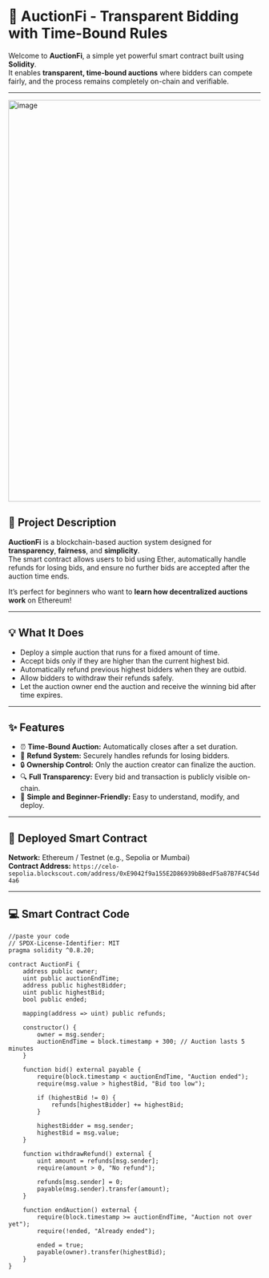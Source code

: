 # 🚀 AuctionFi - Transparent Bidding with Time-Bound Rules

Welcome to **AuctionFi**, a simple yet powerful smart contract built using **Solidity**.  
It enables **transparent, time-bound auctions** where bidders can compete fairly, and the process remains completely on-chain and verifiable.

---
<img width="1574" height="801" alt="image" src="https://github.com/user-attachments/assets/22152030-a674-49a0-b470-97ef8e99d490" />

## 🧠 Project Description

**AuctionFi** is a blockchain-based auction system designed for **transparency**, **fairness**, and **simplicity**.  
The smart contract allows users to bid using Ether, automatically handle refunds for losing bids, and ensure no further bids are accepted after the auction time ends.

It’s perfect for beginners who want to **learn how decentralized auctions work** on Ethereum!

---

## 💡 What It Does

- Deploy a simple auction that runs for a fixed amount of time.  
- Accept bids only if they are higher than the current highest bid.  
- Automatically refund previous highest bidders when they are outbid.  
- Allow bidders to withdraw their refunds safely.  
- Let the auction owner end the auction and receive the winning bid after time expires.  

---

## ✨ Features

- ⏰ **Time-Bound Auction:** Automatically closes after a set duration.  
- 💸 **Refund System:** Securely handles refunds for losing bidders.  
- 🔒 **Ownership Control:** Only the auction creator can finalize the auction.  
- 🔍 **Full Transparency:** Every bid and transaction is publicly visible on-chain.  
- 🧱 **Simple and Beginner-Friendly:** Easy to understand, modify, and deploy.  

---

## 🔗 Deployed Smart Contract

**Network:** Ethereum / Testnet (e.g., Sepolia or Mumbai)  
**Contract Address:** `https://celo-sepolia.blockscout.com/address/0xE9042f9a155E2D86939bB8edF5a87B7F4C54d4a6`

---

## 💻 Smart Contract Code

```solidity
//paste your code
// SPDX-License-Identifier: MIT
pragma solidity ^0.8.20;

contract AuctionFi {
    address public owner;
    uint public auctionEndTime;
    address public highestBidder;
    uint public highestBid;
    bool public ended;

    mapping(address => uint) public refunds;

    constructor() {
        owner = msg.sender;
        auctionEndTime = block.timestamp + 300; // Auction lasts 5 minutes
    }

    function bid() external payable {
        require(block.timestamp < auctionEndTime, "Auction ended");
        require(msg.value > highestBid, "Bid too low");

        if (highestBid != 0) {
            refunds[highestBidder] += highestBid;
        }

        highestBidder = msg.sender;
        highestBid = msg.value;
    }

    function withdrawRefund() external {
        uint amount = refunds[msg.sender];
        require(amount > 0, "No refund");

        refunds[msg.sender] = 0;
        payable(msg.sender).transfer(amount);
    }

    function endAuction() external {
        require(block.timestamp >= auctionEndTime, "Auction not over yet");
        require(!ended, "Already ended");

        ended = true;
        payable(owner).transfer(highestBid);
    }
}

